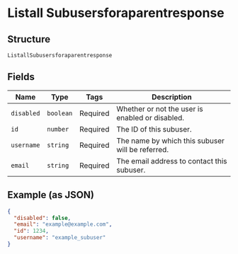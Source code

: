 
# Listall Subusersforaparentresponse

## Structure

`ListallSubusersforaparentresponse`

## Fields

| Name | Type | Tags | Description |
|  --- | --- | --- | --- |
| `disabled` | `boolean` | Required | Whether or not the user is enabled or disabled. |
| `id` | `number` | Required | The ID of this subuser. |
| `username` | `string` | Required | The name by which this subuser will be referred. |
| `email` | `string` | Required | The email address to contact this subuser. |

## Example (as JSON)

```json
{
  "disabled": false,
  "email": "example@example.com",
  "id": 1234,
  "username": "example_subuser"
}
```

